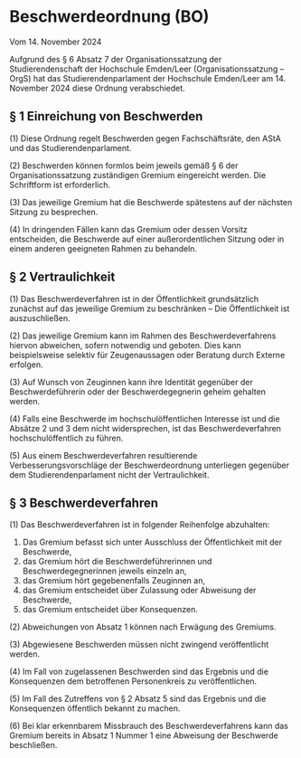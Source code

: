 # Beschwerdeordnung (BO)

Vom 14. November 2024

Aufgrund des § 6 Absatz 7 der Organisationssatzung der Studierendenschaft der Hochschule Emden/Leer (Organisationssatzung – OrgS) hat das Studierendenparlament der Hochschule Emden/Leer am 14. November 2024 diese Ordnung verabschiedet.

## § 1 Einreichung von Beschwerden

(1) Diese Ordnung regelt Beschwerden gegen Fachschäftsräte, den AStA und das Studierendenparlament.

(2) Beschwerden können formlos beim jeweils gemäß § 6 der Organisationssatzung zuständigen Gremium eingereicht werden. Die Schriftform ist erforderlich.

(3) Das jeweilige Gremium hat die Beschwerde spätestens auf der nächsten Sitzung zu besprechen.

(4) In dringenden Fällen kann das Gremium oder dessen Vorsitz entscheiden, die Beschwerde auf einer außerordentlichen Sitzung oder in einem anderen geeigneten Rahmen zu behandeln.

## § 2 Vertraulichkeit

(1) Das Beschwerdeverfahren ist in der Öffentlichkeit grundsätzlich zunächst auf das jeweilige Gremium zu beschränken – Die Öffentlichkeit ist auszuschließen.

(2) Das jeweilige Gremium kann im Rahmen des Beschwerdeverfahrens hiervon abweichen, sofern notwendig und geboten. Dies kann beispielsweise selektiv für Zeugenaussagen oder Beratung durch Externe erfolgen.

(3) Auf Wunsch von Zeuginnen kann ihre Identität gegenüber der Beschwerdeführerin oder der Beschwerdegegnerin geheim gehalten werden.

(4) Falls eine Beschwerde im hochschulöffentlichen Interesse ist und die Absätze 2 und 3 dem nicht widersprechen, ist das Beschwerdeverfahren hochschulöffentlich zu führen.

(5) Aus einem Beschwerdeverfahren resultierende Verbesserungsvorschläge der Beschwerdeordnung unterliegen gegenüber dem Studierendenparlament nicht der Vertraulichkeit.

## § 3 Beschwerdeverfahren

(1) Das Beschwerdeverfahren ist in folgender Reihenfolge abzuhalten:
1. Das Gremium befasst sich unter Ausschluss der Öffentlichkeit mit der Beschwerde,
2. das Gremium hört die Beschwerdeführerinnen und Beschwerdegegnerinnen jeweils einzeln an,
3. das Gremium hört gegebenenfalls Zeuginnen an,
4. das Gremium entscheidet über Zulassung oder Abweisung der Beschwerde,
5. das Gremium entscheidet über Konsequenzen.

(2) Abweichungen von Absatz 1 können nach Erwägung des Gremiums.

(3) Abgewiesene Beschwerden müssen nicht zwingend veröffentlicht werden.

(4) Im Fall von zugelassenen Beschwerden sind das Ergebnis und die Konsequenzen dem betroffenen Personenkreis zu veröffentlichen.

(5) Im Fall des Zutreffens von § 2 Absatz 5 sind das Ergebnis und die Konsequenzen öffentlich bekannt zu machen.

(6) Bei klar erkennbarem Missbrauch des Beschwerdeverfahrens kann das Gremium bereits in Absatz 1 Nummer 1 eine Abweisung der Beschwerde beschließen.
